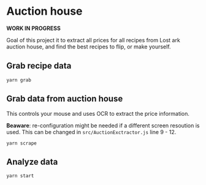 # Auction house

**WORK IN PROGRESS**

Goal of this project it to extract all prices for all recipes from Lost ark auction house, and find the best recipes to flip, or make yourself.


## Grab recipe data
```
yarn grab
```


## Grab data from auction house
This controls your mouse and uses OCR to extract the price information. 

**Beaware**: re-configuration might be needed if a different screen resoution is used. This can be changed in `src/AuctionExctractor.js` line 9 - 12.
```
yarn scrape
```


## Analyze data
```
yarn start
```

